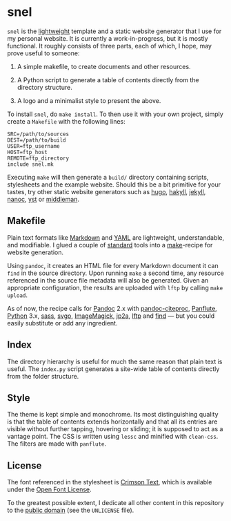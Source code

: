 snel
==============================================================================

`snel` is the [lightweight](http://idlewords.com/talks/website_obesity.htm) 
template and a static website generator that I use for my personal website. It 
is currently a work-in-progress, but it is mostly functional. It roughly 
consists of three parts, each of which, I hope, may prove useful to someone:

1.  A simple makefile, to create documents and other resources.

2.  A Python script to generate a table of contents directly from the 
    directory structure.

3.  A logo and a minimalist style to present the above.


To install `snel`, do `make install`. To then use it with your own project, 
simply create a `Makefile` with the following lines:

    SRC=/path/to/sources
    DEST=/path/to/build
    USER=ftp_username
    HOST=ftp_host
    REMOTE=ftp_directory
    include snel.mk

Executing `make` will then generate a `build/` directory containing scripts, 
stylesheets and the example website. Should this be a bit primitive for your 
tastes, try other static website generators such as [hugo](http://gohugo.io/), 
[hakyll](https://jaspervdj.be/hakyll/about.html),
[jekyll](http://jekyllrb.com/), [nanoc](https://nanoc.ws/), 
[yst](https://github.com/jgm/yst) or [middleman](https://middlemanapp.com/).



Makefile
------------------------------------------------------------------------------

Plain text formats like [Markdown](http://commonmark.org/help/) and 
[YAML](http://www.yaml.org/spec/) are lightweight, understandable, and 
modifiable. I glued a couple of 
[standard](https://en.wikipedia.org/wiki/Unix_philosophy) tools into a 
[make](https://www.gnu.org/software/make)-recipe for website generation.

Using `pandoc`, it creates an HTML file for every Markdown document it can 
`find` in the source directory. Upon running `make` a second time, any 
resource referenced in the source file metadata will also be generated. Given 
an appropriate configuration, the results are uploaded with `lftp` by calling 
`make upload`.

As of now, the recipe calls for [Pandoc](http://pandoc.org/) 2.x with 
[pandoc-citeproc](https://github.com/jgm/pandoc-citeproc),
[Panflute](https://github.com/sergiocorreia/panflute),
[Python](https://www.python.org/) 3.x,
[sass](http://sass-lang.com/),
[svgo](https://github.com/svg/svgo),
[ImageMagick](http://www.imagemagick.org/),
[jp2a](https://csl.name/jp2a/),
[lftp](http://lftp.yar.ru/) and
[find](https://www.gnu.org/software/findutils/) — but you could easily 
substitute or add any ingredient.

Index
------------------------------------------------------------------------------

The directory hierarchy is useful for much the same reason that plain text is 
useful. The `index.py` script generates a site-wide table of contents directly 
from the folder structure.


Style
------------------------------------------------------------------------------

The theme is kept simple and monochrome. Its most distinguishing quality is 
that the table of contents extends horizontally and that all its entries are 
visible without further tapping, hovering or sliding; it is supposed to act as 
a vantage point. The CSS is written using `lessc` and minified with 
`clean-css`. The filters are made with `panflute`.



License
------------------------------------------------------------------------------

The font referenced in the stylesheet is [Crimson
Text](https://github.com/skosch/Crimson), which is available under the
[Open Font License](http://scripts.sil.org/cms/scripts/page.php?id=OFL).

To the greatest possible extent, I dedicate all other content in this
repository to the [public domain](https://unlicense.org/) (see the
`UNLICENSE` file).

